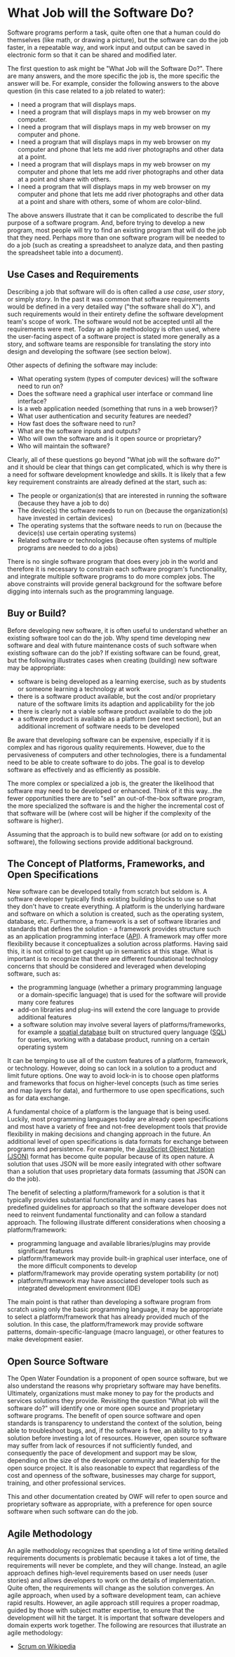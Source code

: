 # What Job will the Software Do?

Software programs perform a task, quite often one that a human could do themselves (like math, or drawing a picture),
but the software can do the job faster, in a repeatable way, and work input and output can be saved in electronic form so that it can be shared and modified later.

The first question to ask might be "What Job will the Software Do?".
There are many answers, and the more specific the job is, the more specific the answer will be.
For example, consider the following answers to the above question (in this case related to a job related to water):

* I need a program that will displays maps.
* I need a program that will displays maps in my web browser on my computer.
* I need a program that will displays maps in my web browser on my computer and phone.
* I need a program that will displays maps in my web browser on my computer and phone that lets me add river photographs and other data at a point.
* I need a program that will displays maps in my web browser on my computer and phone that lets me add river photographs and other data at a point and share with others.
* I need a program that will displays maps in my web browser on my computer and phone that lets me add river photographs and other data at a point and share with others,
some of whom are color-blind.

The above answers illustrate that it can be complicated to describe the full purpose of a software program.
And, before trying to develop a new program, most people will try to find an existing program that will do the job that they need.
Perhaps more than one software program will be needed to do a job (such as creating a spreadsheet to analyze data,
and then pasting the spreadsheet table into a document).

## Use Cases and Requirements

Describing a job that software will do is often called a *use case*, *user story*, or simply *story*.
In the past it was common that software requirements would be defined in a very detailed way ("the software shall do X"),
and such requirements would in their entirety define the software development team's scope of work.
The software would not be accepted until all the requirements were met.
Today an agile methodology is often used, where the user-facing aspect of a software project is stated more generally as a story,
and software teams are responsible for translating the story into design and developing the software (see section below).

Other aspects of defining the software may include:

* What operating system (types of computer devices) will the software need to run on?
* Does the software need a graphical user interface or command line interface?
* Is a web application needed (something that runs in a web browser)?
* What user authentication and security features are needed?
* How fast does the software need to run?
* What are the software inputs and outputs?
* Who will own the software and is it open source or proprietary?
* Who will maintain the software?

Clearly, all of these questions go beyond "What job will the software do?" and it should be clear that things can get complicated,
which is why there is a need for software development knowledge and skills.
It is likely that a few key requirement constraints are already defined at the start, such as:

* The people or organization(s) that are interested in running the software (because they have a job to do)
* The device(s) the software needs to run on (because the organization(s) have invested in certain devices)
* The operating systems that the software needs to run on (because the device(s) use certain operating systems)
* Related software or technologies (because often systems of multiple programs are needed to do a jobs)

There is no single software program that does every job in the world and therefore it is necessary to constrain each
software program's functionality, and integrate multiple software programs to do more complex jobs.
The above constraints will provide general background for the software before digging into internals such as the programming language.

## Buy or Build?

Before developing new software, it is often useful to understand whether an existing software tool can do the job.
Why spend time developing new software and deal with future maintenance costs of such software when existing software can do the job?
If existing software can be found, great, but the following illustrates cases when creating (building) new software may be appropriate:

* software is being developed as a learning exercise, such as by students or someone learning a technology at work
* there is a software product available, but the cost and/or proprietary nature of the software limits its adaption and applicability for the job
* there is clearly not a viable software product available to do the job
* a software product is available as a platform (see next section), but an additional increment of software needs to be developed 

Be aware that developing software can be expensive, especially if it is complex and has rigorous quality requirements.
However, due to the pervasiveness of computers and other technologies, there is a fundamental need to be able to create software to do jobs.
The goal is to develop software as effectively and as efficiently as possible.

The more complex or specialized a job is, the greater the likelihood that software may need to be developed or enhanced.
Think of it this way...the fewer opportunities there are to "sell" an out-of-the-box software program,
the more specialized the software is and the higher the incremental cost of that software will be
(where cost will be higher if the complexity of the software is higher).

Assuming that the approach is to build new software (or add on to existing software), the following sections provide additional background.

## The Concept of Platforms, Frameworks, and Open Specifications

New software can be developed totally from scratch but seldom is.
A software developer typically finds existing building blocks to use so that they don't have to create everything.
A platform is the underlying hardware and software on which a solution is created, such as the operating system, database, etc.
Furthermore, a framework is a set of software libraries and standards that defines the solution - a framework provides structure
such as an application programming interface ([API](https://en.wikipedia.org/wiki/Application_programming_interface)).
A framework may offer more flexibility because it conceptualizes a solution across platforms.
Having said this, it is not critical to get caught up in semantics at this stage.
What is important is to recognize that there are different foundational technology concerns that should be considered and leveraged when developing software, such as:

* the programming language (whether a primary programming language or a domain-specific language) that is used for the software will provide many core features
* add-on libraries and plug-ins will extend the core language to provide additional features
* a software solution may involve several layers of platforms/frameworks, for example a [spatial database](https://en.wikipedia.org/wiki/Spatial_database)
built on structured query language ([SQL](https://en.wikipedia.org/wiki/SQL)) for queries,
working with a database product, running on a certain operating system

It can be temping to use all of the custom features of a platform, framework, or technology.
However, doing so can lock in a solution to a product and limit future options.
One way to avoid lock-in is to choose open platforms and frameworks that focus on higher-level concepts (such as time series and map layers for data),
and furthermore to use open specifications, such as for data exchange.

A fundamental choice of a platform is the language that is being used.
Luckily, most programming languages today are already open specifications and most have a variety of free and not-free development tools
that provide flexibility in making decisions and changing approach in the future.
An additional level of open specifications is data formats for exchange between programs and persistence.
For example, the [JavaScript Object Notation (JSON)](http://www.json.org) format has become quite popular because of its open nature.
A solution that uses JSON will be more easily integrated with other software than a solution that uses proprietary data formats (assuming that JSON can do the job).

The benefit of selecting a platform/framework for a solution is that it typically provides substantial functionality and in many cases
has predefined guidelines for approach so that the software developer does not need to reinvent fundamental functionality and can follow a standard approach.
The following illustrate different considerations when choosing a platform/framework:

* programming language and available libraries/plugins may provide significant features
* platform/framework may provide built-in graphical user interface, one of the more difficult components to develop
* platform/framework may provide operating system portability (or not)
* platform/framework may have associated developer tools such as integrated development environment (IDE) 

The main point is that rather than developing a software program from scratch using only the basic programming language,
it may be appropriate to select a platform/framework that has already provided much of the solution.
In this case, the platform/framework may provide software patterns, domain-specific-language (macro language),
or other features to make development easier.

## Open Source Software

The Open Water Foundation is a proponent of open source software, but we also understand the reasons why proprietary software may have benefits.
Ultimately, organizations must make money to pay for the products and services solutions they provide.
Revisiting the question "What job will the software do?" will identify one or more open source and proprietary software programs.
The benefit of open source software and open standards is transparency to understand the context of the solution,
being able to troubleshoot bugs, and, if the software is free, an ability to try a solution before investing a lot of resources.
However, open source software may suffer from lack of resources if not sufficiently funded,
 and consequently the pace of development and support may be slow,
depending on the size of the developer community and leadership for the open source project.
It is also reasonable to expect that regardless of the cost and openness of the software,
businesses may charge for support, training, and other professional services.

This and other documentation created by OWF will refer to open source and proprietary software as appropriate,
with a preference for open source software when such software can do the job.

## Agile Methodology

An agile methodology recognizes that spending a lot of time writing detailed requirements documents is problematic because it takes a lot of time,
the requirements will never be complete, and they will change.  Instead, an agile approach defines high-level requirements based on user needs (user stories) and
allows developers to work on the details of implementation.  Quite often, the requirements will change as the solution converges.
An agile approach, when used by a software development team, can achieve rapid results.
However, an agile approach still requires a proper roadmap, guided by those with subject matter expertise,
to ensure that the development will hit the target.
It is important that software developers and domain experts work together.
The following are resources that illustrate an agile methodology:

* [Scrum on Wikipedia](https://en.wikipedia.org/wiki/Scrum_(software_development))
